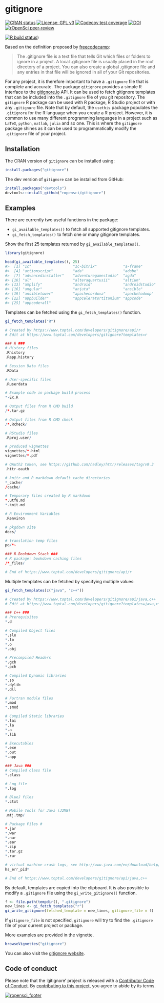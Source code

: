 
<!-- README.md is generated from README.Rmd. Please edit that file -->

# gitignore

<!-- badges: start -->

[![CRAN
status](https://www.r-pkg.org/badges/version/gitignore)](https://cran.r-project.org/package=gitignore)
[![License: GPL
v3](https://img.shields.io/badge/License-GPLv3-blue.svg)](https://www.gnu.org/licenses/gpl-3.0)
[![Codecov test
coverage](https://codecov.io/gh/ropensci/gitignore/branch/master/graph/badge.svg)](https://app.codecov.io/gh/ropensci/gitignore?branch=master)
[![DOI](https://zenodo.org/badge/184759416.svg)](https://zenodo.org/badge/latestdoi/184759416)
[![rOpenSci
peer-review](https://badges.ropensci.org/303_status.svg)](https://github.com/ropensci/software-review/issues/303)

[![R build
status](https://github.com/PMassicotte/gitignore/workflows/R-CMD-check/badge.svg)](https://github.com/ropensci/gitignore/actions))
<!-- badges: end -->

Based on the definition proposed by
[freecodecamp](https://www.freecodecamp.org/news/gitignore-what-is-it-and-how-to-add-to-repo/):

> The .gitignore file is a text file that tells Git which files or
> folders to ignore in a project. A local .gitignore file is usually
> placed in the root directory of a project. You can also create a
> global .gitignore file and any entries in that file will be ignored in
> all of your Git repositories.

For any project, it is therefore important to have a `.gitignore` file
that is complete and accurate. The package `gitignore` provides a simple
R interface to the
[gitignore.io](https://www.toptal.com/developers/gitignore) API. It can
be used to fetch gitignore templates that can be included into the
`.gitignore` file of you git repository. The `gitignore` R package can
be used with R package, R Studio project or with any `.gitignore` file.
Note that by default, the `usethis` package populates the `.gitignore`
for the R language when you create a R project. However, it is common to
use many different programming languages in a project such as `LaTeX`,
`python`, `matlab`, `julia` and so one. This is where the `gitignore`
package shines as it can be used to programmatically modify the
`.gitignore` file of your project.

## Installation

The CRAN version of `gitignore` can be installed using:

``` r
install.packages("gitignore")
```

The dev version of `gitignore` can be installed from GitHub:

``` r
install.packages("devtools")
devtools::install_github("ropensci/gitignore")
```

## Examples

There are currently two useful functions in the package:

-   `gi_available_templates()` to fetch all supported gitignore
    templates.
-   `gi_fetch_templates()` to fetch one or many gitignore templates.

Show the first 25 templates returned by `gi_available_templates()`.

``` r
library(gitignore)

head(gi_available_templates(), 25)
#>  [1] "1c"                   "1c-bitrix"            "a-frame"             
#>  [4] "actionscript"         "ada"                  "adobe"               
#>  [7] "advancedinstaller"    "adventuregamestudio"  "agda"                
#> [10] "al"                   "alteraquartusii"      "altium"              
#> [13] "amplify"              "android"              "androidstudio"       
#> [16] "angular"              "anjuta"               "ansible"             
#> [19] "ansibletower"         "apachecordova"        "apachehadoop"        
#> [22] "appbuilder"           "appceleratortitanium" "appcode"             
#> [25] "appcode+all"
```

Templates can be fetched using the `gi_fetch_templates()` function.

``` r
gi_fetch_templates("R")

# Created by https://www.toptal.com/developers/gitignore/api/r
# Edit at https://www.toptal.com/developers/gitignore?templates=r

### R ###
# History files
.Rhistory
.Rapp.history

# Session Data files
.RData

# User-specific files
.Ruserdata

# Example code in package build process
*-Ex.R

# Output files from R CMD build
/*.tar.gz

# Output files from R CMD check
/*.Rcheck/

# RStudio files
.Rproj.user/

# produced vignettes
vignettes/*.html
vignettes/*.pdf

# OAuth2 token, see https://github.com/hadley/httr/releases/tag/v0.3
.httr-oauth

# knitr and R markdown default cache directories
*_cache/
/cache/

# Temporary files created by R markdown
*.utf8.md
*.knit.md

# R Environment Variables
.Renviron

# pkgdown site
docs/

# translation temp files
po/*~

### R.Bookdown Stack ###
# R package: bookdown caching files
/*_files/

# End of https://www.toptal.com/developers/gitignore/api/r
```

Multiple templates can be fetched by specifying multiple values:

``` r
gi_fetch_templates(c("java", "c++"))

# Created by https://www.toptal.com/developers/gitignore/api/java,c++
# Edit at https://www.toptal.com/developers/gitignore?templates=java,c++

### C++ ###
# Prerequisites
*.d

# Compiled Object files
*.slo
*.lo
*.o
*.obj

# Precompiled Headers
*.gch
*.pch

# Compiled Dynamic libraries
*.so
*.dylib
*.dll

# Fortran module files
*.mod
*.smod

# Compiled Static libraries
*.lai
*.la
*.a
*.lib

# Executables
*.exe
*.out
*.app

### Java ###
# Compiled class file
*.class

# Log file
*.log

# BlueJ files
*.ctxt

# Mobile Tools for Java (J2ME)
.mtj.tmp/

# Package Files #
*.jar
*.war
*.nar
*.ear
*.zip
*.tar.gz
*.rar

# virtual machine crash logs, see http://www.java.com/en/download/help/error_hotspot.xml
hs_err_pid*

# End of https://www.toptal.com/developers/gitignore/api/java,c++
```

By default, templates are copied into the clipboard. It is also possible
to modify a `.gitignore` file using the `gi_write_gitignore()` function.

``` r
f <- file.path(tempdir(), ".gitignore")
new_lines <- gi_fetch_templates("r")
gi_write_gitignore(fetched_template = new_lines, gitignore_file = f)
```

If `gitignore_file` is not specified, `gitignore` will try to find the
`.gitignore` file of your current project or package.

More examples are provided in the vignette.

``` r
browseVignettes("gitignore")
```

You can also visit the [gitignore
website](https://docs.ropensci.org/gitignore/).

## Code of conduct

Please note that the ‘gitignore’ project is released with a [Contributor
Code of
Conduct](https://docs.ropensci.org/gitignore/CODE_OF_CONDUCT.html). By
[contributing to this
project](https://docs.ropensci.org/gitignore/CONTRIBUTING.html), you
agree to abide by its terms.

[![ropensci_footer](https://ropensci.org/public_images/ropensci_footer.png)](https://ropensci.org)

